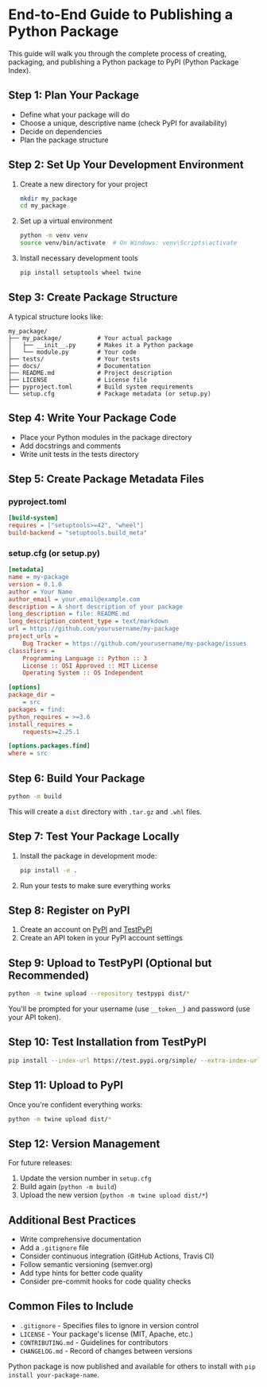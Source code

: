 # End-to-End Guide to Publishing a Python Package

This guide will walk you through the complete process of creating, packaging, and publishing a Python package to PyPI (Python Package Index).

## Step 1: Plan Your Package
- Define what your package will do
- Choose a unique, descriptive name (check PyPI for availability)
- Decide on dependencies
- Plan the package structure

## Step 2: Set Up Your Development Environment
1. Create a new directory for your project
   ```bash
   mkdir my_package
   cd my_package
   ```

2. Set up a virtual environment
   ```bash
   python -m venv venv
   source venv/bin/activate  # On Windows: venv\Scripts\activate
   ```

3. Install necessary development tools
   ```bash
   pip install setuptools wheel twine
   ```

## Step 3: Create Package Structure
A typical structure looks like:
```
my_package/
├── my_package/          # Your actual package
│   ├── __init__.py      # Makes it a Python package
│   └── module.py        # Your code
├── tests/               # Your tests
├── docs/                # Documentation
├── README.md            # Project description
├── LICENSE              # License file
├── pyproject.toml       # Build system requirements
└── setup.cfg            # Package metadata (or setup.py)
```

## Step 4: Write Your Package Code
- Place your Python modules in the package directory
- Add docstrings and comments
- Write unit tests in the tests directory

## Step 5: Create Package Metadata Files

### pyproject.toml
```toml
[build-system]
requires = ["setuptools>=42", "wheel"]
build-backend = "setuptools.build_meta"
```

### setup.cfg (or setup.py)
```ini
[metadata]
name = my-package
version = 0.1.0
author = Your Name
author_email = your.email@example.com
description = A short description of your package
long_description = file: README.md
long_description_content_type = text/markdown
url = https://github.com/yourusername/my-package
project_urls =
    Bug Tracker = https://github.com/yourusername/my-package/issues
classifiers =
    Programming Language :: Python :: 3
    License :: OSI Approved :: MIT License
    Operating System :: OS Independent

[options]
package_dir =
    = src
packages = find:
python_requires = >=3.6
install_requires =
    requests>=2.25.1

[options.packages.find]
where = src
```

## Step 6: Build Your Package
```bash
python -m build
```
This will create a `dist` directory with `.tar.gz` and `.whl` files.

## Step 7: Test Your Package Locally
1. Install the package in development mode:
   ```bash
   pip install -e .
   ```

2. Run your tests to make sure everything works

## Step 8: Register on PyPI
1. Create an account on [PyPI](https://pypi.org/) and [TestPyPI](https://test.pypi.org/)
2. Create an API token in your PyPI account settings

## Step 9: Upload to TestPyPI (Optional but Recommended)
```bash
python -m twine upload --repository testpypi dist/*
```
You'll be prompted for your username (use `__token__`) and password (use your API token).

## Step 10: Test Installation from TestPyPI
```bash
pip install --index-url https://test.pypi.org/simple/ --extra-index-url https://pypi.org/simple my-package
```

## Step 11: Upload to PyPI
Once you're confident everything works:
```bash
python -m twine upload dist/*
```

## Step 12: Version Management
For future releases:
1. Update the version number in `setup.cfg`
2. Build again (`python -m build`)
3. Upload the new version (`python -m twine upload dist/*`)

## Additional Best Practices
- Write comprehensive documentation
- Add a `.gitignore` file
- Consider continuous integration (GitHub Actions, Travis CI)
- Follow semantic versioning (semver.org)
- Add type hints for better code quality
- Consider pre-commit hooks for code quality checks

## Common Files to Include
- `.gitignore` - Specifies files to ignore in version control
- `LICENSE` - Your package's license (MIT, Apache, etc.)
- `CONTRIBUTING.md` - Guidelines for contributors
- `CHANGELOG.md` - Record of changes between versions

 Python package is now published and available for others to install with `pip install your-package-name`.

